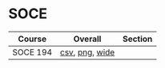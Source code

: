 # SOCE

| Course | Overall | Section |
| ------ | ------- | ------- |
| SOCE 194 | [csv](https://github.com/UCSD-Historical-Enrollment-Data/2025Winter/blob/main/overall/SOCE%20194.csv), [png](https://raw.githubusercontent.com/UCSD-Historical-Enrollment-Data/2025Winter/main/plot_overall/SOCE%20194.png), [wide](https://raw.githubusercontent.com/UCSD-Historical-Enrollment-Data/2025Winter/main/plot_overall_wide/SOCE%20194.png) |  |
